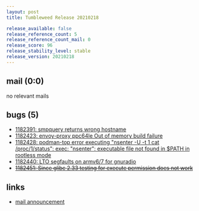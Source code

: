 ```yaml
---
layout: post
title: Tumbleweed Release 20210218

release_available: false
release_reference_count: 5
release_reference_count_mail: 0
release_score: 96
release_stability_level: stable
release_version: 20210218
---
```


## mail (0:0)

no relevant mails

## bugs (5)

<!--more-->

- [1182391: smpquery returns wrong hostname](https://bugzilla.opensuse.org/show_bug.cgi?id=1182391)
- [1182423: envoy-proxy ppc64le  Out of memory build failure](https://bugzilla.opensuse.org/show_bug.cgi?id=1182423)
- [1182428: podman-top error executing "nsenter -U -t 1 cat /proc/1/status": exec: "nsenter": executable file not found in $PATH in rootless mode](https://bugzilla.opensuse.org/show_bug.cgi?id=1182428)
- [1182440: LTO segfaults on armv6/7 for gnuradio](https://bugzilla.opensuse.org/show_bug.cgi?id=1182440)
- ~~[1182451: Since glibc 2.33 testing for execute permission does not work](https://bugzilla.opensuse.org/show_bug.cgi?id=1182451)~~



## links

- [mail announcement](https://github.com/boombatower/tumbleweed-review/issues/10)
